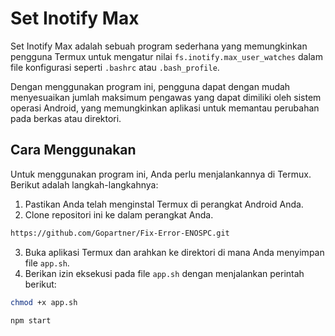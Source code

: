 # Set Inotify Max

Set Inotify Max adalah sebuah program sederhana yang memungkinkan pengguna Termux untuk mengatur nilai `fs.inotify.max_user_watches` dalam file konfigurasi seperti `.bashrc` atau `.bash_profile`. 

Dengan menggunakan program ini, pengguna dapat dengan mudah menyesuaikan jumlah maksimum pengawas yang dapat dimiliki oleh sistem operasi Android, yang memungkinkan aplikasi untuk memantau perubahan pada berkas atau direktori.

## Cara Menggunakan

Untuk menggunakan program ini, Anda perlu menjalankannya di Termux. Berikut adalah langkah-langkahnya:

1. Pastikan Anda telah menginstal Termux di perangkat Android Anda.
2. Clone repositori ini ke dalam perangkat Anda.
```bash
https://github.com/Gopartner/Fix-Error-ENOSPC.git
```
3. Buka aplikasi Termux dan arahkan ke direktori di mana Anda menyimpan file `app.sh`.
4. Berikan izin eksekusi pada file `app.sh` dengan menjalankan perintah berikut:

```bash
chmod +x app.sh
```
```bash
npm start
